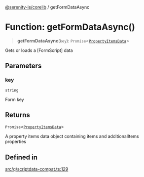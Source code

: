 [@serenity-is/corelib](../README.md) / getFormDataAsync

# Function: getFormDataAsync()

> **getFormDataAsync**(`key`): `Promise`\<[`PropertyItemsData`](../interfaces/PropertyItemsData.md)\>

Gets or loads a [FormScript] data

## Parameters

### key

`string`

Form key

## Returns

`Promise`\<[`PropertyItemsData`](../interfaces/PropertyItemsData.md)\>

A property items data object containing items and additionalItems properties

## Defined in

[src/q/scriptdata-compat.ts:129](https://github.com/serenity-is/serenity/blob/master/packages/corelib/src/q/scriptdata-compat.ts#L129)
